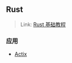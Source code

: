 ## Rust

> Link: [Rust 基础教程](https://www.twle.cn/c/yufei/rust/rust-basic-index.html)

### 应用

- [Actix](https://actix.rs/)